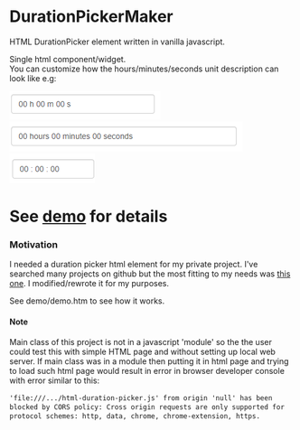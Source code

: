 # DurationPickerMaker
HTML DurationPicker element written in vanilla javascript.

Single html component/widget.   
You can customize how the hours/minutes/seconds unit description can look like e.g:  

![picker](assets/images/picker1.png "Short name units")  
![picker](assets/images/picker2.png "Long name units")  
![picker](assets/images/picker3.png "Units without names")  

# See [demo](./demo/demo.html) for details

### Motivation
I needed a duration picker html element for my private project. 
I've searched many projects on github but the most fitting to my needs was [this one](https://github.com/nadchif/html-duration-picker.js).
I modified/rewrote it for my purposes. 
  
  See demo/demo.htm to see how it works.
 
 
#### Note
Main class of this project is not in a javascript 'module' so the the user could test this with simple HTML page and without setting up local web server.
If main class was in a module then putting it in html page and trying to load such html page would result in error in browser developer console with error similar to this:
``` Access to script at
'file:///.../html-duration-picker.js' from origin 'null' has been blocked by CORS policy: Cross origin requests are only supported for protocol schemes: http, data, chrome, chrome-extension, https.
```
